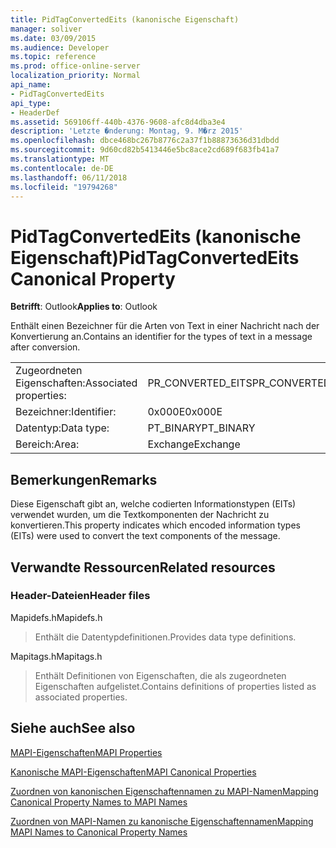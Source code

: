 ```yaml
---
title: PidTagConvertedEits (kanonische Eigenschaft)
manager: soliver
ms.date: 03/09/2015
ms.audience: Developer
ms.topic: reference
ms.prod: office-online-server
localization_priority: Normal
api_name:
- PidTagConvertedEits
api_type:
- HeaderDef
ms.assetid: 569106ff-440b-4376-9608-afc8d4dba3e4
description: 'Letzte �nderung: Montag, 9. M�rz 2015'
ms.openlocfilehash: dbce468bc267b8776c2a37f1b88873636d31dbdd
ms.sourcegitcommit: 9d60cd82b5413446e5bc8ace2cd689f683fb41a7
ms.translationtype: MT
ms.contentlocale: de-DE
ms.lasthandoff: 06/11/2018
ms.locfileid: "19794268"
---
```

# <a name="pidtagconvertedeits-canonical-property"></a><span data-ttu-id="3b195-103">PidTagConvertedEits (kanonische Eigenschaft)</span><span class="sxs-lookup"><span data-stu-id="3b195-103">PidTagConvertedEits Canonical Property</span></span>

  
  
<span data-ttu-id="3b195-104">**Betrifft**: Outlook</span><span class="sxs-lookup"><span data-stu-id="3b195-104">**Applies to**: Outlook</span></span> 
  
<span data-ttu-id="3b195-105">Enthält einen Bezeichner für die Arten von Text in einer Nachricht nach der Konvertierung an.</span><span class="sxs-lookup"><span data-stu-id="3b195-105">Contains an identifier for the types of text in a message after conversion.</span></span>
  
|||
|:-----|:-----|
|<span data-ttu-id="3b195-106">Zugeordneten Eigenschaften:</span><span class="sxs-lookup"><span data-stu-id="3b195-106">Associated properties:</span></span>  <br/> |<span data-ttu-id="3b195-107">PR_CONVERTED_EITS</span><span class="sxs-lookup"><span data-stu-id="3b195-107">PR_CONVERTED_EITS</span></span>  <br/> |
|<span data-ttu-id="3b195-108">Bezeichner:</span><span class="sxs-lookup"><span data-stu-id="3b195-108">Identifier:</span></span>  <br/> |<span data-ttu-id="3b195-109">0x000E</span><span class="sxs-lookup"><span data-stu-id="3b195-109">0x000E</span></span>  <br/> |
|<span data-ttu-id="3b195-110">Datentyp:</span><span class="sxs-lookup"><span data-stu-id="3b195-110">Data type:</span></span>  <br/> |<span data-ttu-id="3b195-111">PT_BINARY</span><span class="sxs-lookup"><span data-stu-id="3b195-111">PT_BINARY</span></span>  <br/> |
|<span data-ttu-id="3b195-112">Bereich:</span><span class="sxs-lookup"><span data-stu-id="3b195-112">Area:</span></span>  <br/> |<span data-ttu-id="3b195-113">Exchange</span><span class="sxs-lookup"><span data-stu-id="3b195-113">Exchange</span></span>  <br/> |
   
## <a name="remarks"></a><span data-ttu-id="3b195-114">Bemerkungen</span><span class="sxs-lookup"><span data-stu-id="3b195-114">Remarks</span></span>

<span data-ttu-id="3b195-115">Diese Eigenschaft gibt an, welche codierten Informationstypen (EITs) verwendet wurden, um die Textkomponenten der Nachricht zu konvertieren.</span><span class="sxs-lookup"><span data-stu-id="3b195-115">This property indicates which encoded information types (EITs) were used to convert the text components of the message.</span></span>
  
## <a name="related-resources"></a><span data-ttu-id="3b195-116">Verwandte Ressourcen</span><span class="sxs-lookup"><span data-stu-id="3b195-116">Related resources</span></span>

### <a name="header-files"></a><span data-ttu-id="3b195-117">Header-Dateien</span><span class="sxs-lookup"><span data-stu-id="3b195-117">Header files</span></span>

<span data-ttu-id="3b195-118">Mapidefs.h</span><span class="sxs-lookup"><span data-stu-id="3b195-118">Mapidefs.h</span></span>
  
> <span data-ttu-id="3b195-119">Enthält die Datentypdefinitionen.</span><span class="sxs-lookup"><span data-stu-id="3b195-119">Provides data type definitions.</span></span>
    
<span data-ttu-id="3b195-120">Mapitags.h</span><span class="sxs-lookup"><span data-stu-id="3b195-120">Mapitags.h</span></span>
  
> <span data-ttu-id="3b195-121">Enthält Definitionen von Eigenschaften, die als zugeordneten Eigenschaften aufgelistet.</span><span class="sxs-lookup"><span data-stu-id="3b195-121">Contains definitions of properties listed as associated properties.</span></span>
    
## <a name="see-also"></a><span data-ttu-id="3b195-122">Siehe auch</span><span class="sxs-lookup"><span data-stu-id="3b195-122">See also</span></span>



[<span data-ttu-id="3b195-123">MAPI-Eigenschaften</span><span class="sxs-lookup"><span data-stu-id="3b195-123">MAPI Properties</span></span>](mapi-properties.md)
  
[<span data-ttu-id="3b195-124">Kanonische MAPI-Eigenschaften</span><span class="sxs-lookup"><span data-stu-id="3b195-124">MAPI Canonical Properties</span></span>](mapi-canonical-properties.md)
  
[<span data-ttu-id="3b195-125">Zuordnen von kanonischen Eigenschaftennamen zu MAPI-Namen</span><span class="sxs-lookup"><span data-stu-id="3b195-125">Mapping Canonical Property Names to MAPI Names</span></span>](mapping-canonical-property-names-to-mapi-names.md)
  
[<span data-ttu-id="3b195-126">Zuordnen von MAPI-Namen zu kanonische Eigenschaftennamen</span><span class="sxs-lookup"><span data-stu-id="3b195-126">Mapping MAPI Names to Canonical Property Names</span></span>](mapping-mapi-names-to-canonical-property-names.md)

